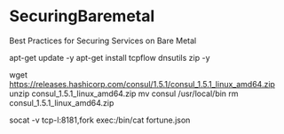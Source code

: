 # SecuringBaremetal
Best Practices for Securing Services on Bare Metal




apt-get update -y
apt-get install tcpflow dnsutils zip -y

wget https://releases.hashicorp.com/consul/1.5.1/consul_1.5.1_linux_amd64.zip
unzip consul_1.5.1_linux_amd64.zip
mv consul /usr/local/bin
rm consul_1.5.1_linux_amd64.zip

socat -v tcp-l:8181,fork exec:/bin/cat fortune.json


